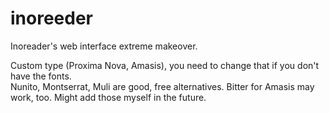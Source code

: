 # inoreeder
Inoreader's web interface extreme makeover.  

Custom type (Proxima Nova, Amasis), you need to change that if you don't have the fonts.  
Nunito, Montserrat, Muli are good, free alternatives. Bitter for Amasis may work, too.
Might add those myself in the future.
